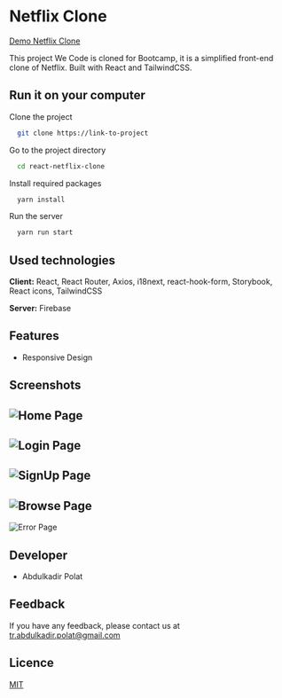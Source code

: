 
# Netflix Clone

 [Demo Netflix Clone](https://react-netflix-clone-ten.vercel.app/)

This project We Code is cloned for Bootcamp, it is a simplified front-end clone of Netflix. Built with React and TailwindCSS.


## Run it on your computer

Clone the project

```bash
  git clone https://link-to-project
```

Go to the project directory

```bash
  cd react-netflix-clone
```

Install required packages

```bash
  yarn install
```

Run the server

```bash
  yarn run start
```

  
## Used technologies

**Client:** React, React Router, Axios, i18next, react-hook-form, Storybook, React icons, TailwindCSS

**Server:** Firebase

  
## Features

- Responsive Design


  
## Screenshots

![Home Page](https://i.hizliresim.com/kd2t268.jpg)
---
![Login Page](https://i.hizliresim.com/qrp4h64.jpg)
---
![SignUp Page](https://i.hizliresim.com/5zi7f6j.jpg)
---
![Browse Page](https://i.hizliresim.com/bop0i8g.jpg)
---
![Error Page](https://i.hizliresim.com/jzsmlnm.jpg)
 
## Developer

- Abdulkadir Polat 

  
## Feedback

If you have any feedback, please contact us at tr.abdulkadir.polat@gmail.com

  
## Licence

[MIT](https://choosealicense.com/licenses/mit/)

  